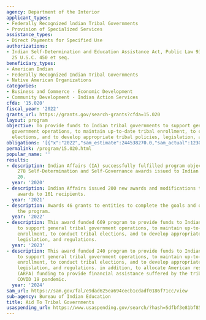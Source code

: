 ```yaml
---
agency: Department of the Interior
applicant_types:
- Federally Recognized lndian Tribal Governments
- Provision of Specialized Services
assistance_types:
- Direct Payments for Specified Use
authorizations:
- Indian Self-Determination and Education Assistance Act, Public Law 93-638, as amended,
  25 U.S.C. 450 et seq.
beneficiary_types:
- American Indian
- Federally Recognized Indian Tribal Governments
- Native American Organizations
categories:
- Business and Commerce - Economic Development
- Community Development - Indian Action Services
cfda: '15.020'
fiscal_year: '2022'
grants_url: https://grants.gov/search-grants?cfda=15.020
layout: program
objective: To provide funds to Indian tribal governments to support general tribal
  government operations, to maintain up-to-date tribal enrollment, to conduct tribal
  elections, and to develop appropriate tribal policies, legislation, and regulations.
obligations: '[{"x":"2022","sam_estimate":244538270.0,"sam_actual":12303954.0,"usa_spending_actual":81964571.6},{"x":"2023","sam_estimate":17223114.0,"sam_actual":81271622.0,"usa_spending_actual":81271622.3},{"x":"2024","sam_estimate":2548994.0,"sam_actual":0.0,"usa_spending_actual":56885009.68}]'
permalink: /program/15.020.html
popular_name: ''
results:
- description: Indian Affairs (IA) successfully fulfilled program objective; a combined
    278 Self-Determination and Self-Governance awards issued to Indian Tribes in FY
    20.
  year: '2020'
- description: Indian Affairs issued 200 new awards and modifications to existing
    awards to 161 recipients.
  year: '2021'
- description: Awards 46 grants to entities to complete the goals and objectives of
    the program.
  year: '2022'
- description: This award funded 669 program to provide funds to Indian tribal governments
    to support general tribal government operations, to maintain up-to-date tribal
    enrollment, to conduct tribal elections, and to develop appropriate tribal policies,
    legislation, and regulations.
  year: '2023'
- description: This award funded 240 program to provide funds to Indian tribal governments
    to support general tribal government operations, to maintain up-to-date tribal
    enrollment, to conduct tribal elections, and to develop appropriate tribal policies,
    legislation, and regulations. in addition, to allocate American rescue plan act
    (ARPA) funding to provide financial assistance suffered by the tribe due to the
    COVID 19 pandemic.
  year: '2024'
sam_url: https://sam.gov/fal/e9dad625ea694cecb1cdadf0186f71cc/view
sub-agency: Bureau of Indian Education
title: Aid To Tribal Governments
usaspending_url: https://www.usaspending.gov/search/?hash=5dfbf3e81bf85de208d9c090036bd10e
---
```

